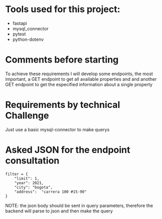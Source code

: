 # Tools used for this project:
- fastapi
- mysql_connector
- pytest 
- python-dotenv

# Comments before starting

To achieve these requirements I will develop some endpoints, the most important, a GET endpoint to get all available properties and and another GET endpoint to get the especified information about a single property

# Requirements by technical Challenge
Just use a basic mysql-connector to make querys

# Asked JSON for the endpoint consultation

    filter = {
        "limit": 1, 
        "year": 2021, 
        "city": "bogota", 
        "address":  "carrera 100 #15-90"
    }

NOTE: the json body should be sent in query parameters, therefore the backend will parse to json and then make the query





